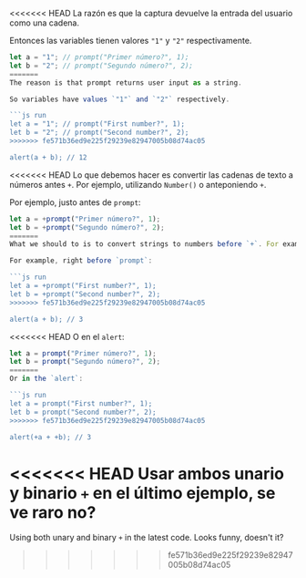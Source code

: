 <<<<<<< HEAD
La razón es que la captura devuelve la entrada del usuario como una cadena.

Entonces las variables tienen valores `"1"` y `"2"` respectivamente.

```js run
let a = "1"; // prompt("Primer número?", 1);
let b = "2"; // prompt("Segundo número?", 2);
=======
The reason is that prompt returns user input as a string.

So variables have values `"1"` and `"2"` respectively.

```js run
let a = "1"; // prompt("First number?", 1);
let b = "2"; // prompt("Second number?", 2);
>>>>>>> fe571b36ed9e225f29239e82947005b08d74ac05

alert(a + b); // 12
```

<<<<<<< HEAD
Lo que debemos hacer es convertir las cadenas de texto a números antes `+`. Por ejemplo, utilizando `Number()` o anteponiendo `+`.

Por ejemplo, justo antes de `prompt`:

```js run
let a = +prompt("Primer número?", 1);
let b = +prompt("Segundo número?", 2);
=======
What we should to is to convert strings to numbers before `+`. For example, using `Number()` or prepending them with `+`.

For example, right before `prompt`:

```js run
let a = +prompt("First number?", 1);
let b = +prompt("Second number?", 2);
>>>>>>> fe571b36ed9e225f29239e82947005b08d74ac05

alert(a + b); // 3
```

<<<<<<< HEAD
O en el `alert`:

```js run
let a = prompt("Primer número?", 1);
let b = prompt("Segundo número?", 2);
=======
Or in the `alert`:

```js run
let a = prompt("First number?", 1);
let b = prompt("Second number?", 2);
>>>>>>> fe571b36ed9e225f29239e82947005b08d74ac05

alert(+a + +b); // 3
```

<<<<<<< HEAD
Usar ambos unario y binario `+` en el último ejemplo, se ve raro no?
=======
Using both unary and binary `+` in the latest code. Looks funny, doesn't it?
>>>>>>> fe571b36ed9e225f29239e82947005b08d74ac05
